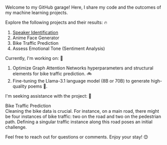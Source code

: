 Welcome to my GitHub garage! Here, I share my code and the outcomes of my machine learning projects.

Explore the following projects and their results: 🔥  
1. [Speaker Identification](https://example.com) 
2. Anime Face Generator  
3. Bike Traffic Prediction
4. Assess Emotional Tone (Sentiment Analysis)

Currently, I'm working on: 🔨  
1. Optimize Graph Attention Networks hyperparameters and structural elements for bike traffic prediction. :bike:
2. Fine-tuning the Llama-3.1 language model (8B or 70B) to generate high-quality poems :scroll:.  

I'm seeking assistance with the project: 🧪

Bike Traffic Prediction  
Cleaning the bike data is crucial. For instance, on a main road, there might be four instances of bike traffic: two on the road and two on the pedestrian path. Defining a singular traffic instance along this road poses an initial challenge.

Feel free to reach out for questions or comments. Enjoy your stay! 😊

<!--
**Wen-ChuangChou/Wen-ChuangChou** is a ✨ _special_ ✨ repository because its `README.md` (this file) appears on your GitHub profile.

Here are some ideas to get you started:

- 🔭 I’m currently working on ...
- 🌱 I’m currently learning ...
- 👯 I’m looking to collaborate on ...
- 🤔 I’m looking for help with ...
- 💬 Ask me about ...
- 📫 How to reach me: ...
- 😄 Pronouns: ...
- ⚡ Fun fact: ...
-->
